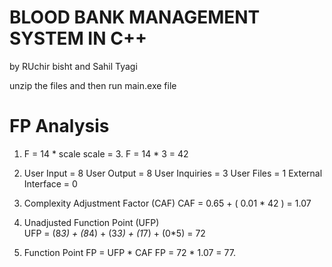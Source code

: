 # BLOOD BANK MANAGEMENT SYSTEM IN C++ 
by RUchir bisht and Sahil Tyagi

unzip the files and then 
run main.exe file 


# FP Analysis

1.  F = 14 * scale 
    scale = 3.
    F = 14 * 3 = 42 
    
2.  User Input = 8
    User Output = 8
    User Inquiries = 3
    User Files = 1
    External Interface = 0 
    
3.  Complexity Adjustment Factor (CAF)
    CAF = 0.65 + ( 0.01 * 42 ) = 1.07 
    
4.  Unadjusted Function Point (UFP)    
    UFP = (8*3) + (8*4) + (3*3) + (1*7) + (0*5) = 72
    
5.  Function Point
    FP = UFP * CAF 
    FP = 72 * 1.07 = 77.
